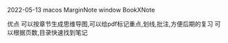 2022-05-13
macos    MarginNote 
window   BookXNote

优点 可以按章节生成思维导图,可以给pdf标记重点,划线,批注,方便后期的复习
     可以根据页数,目录快速找到笔记


